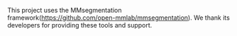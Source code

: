 This project uses the MMsegmentation framework(https://github.com/open-mmlab/mmsegmentation). We thank its developers for providing these tools and support.
